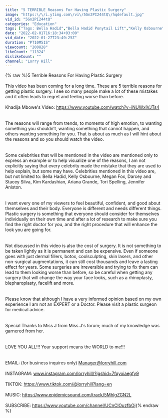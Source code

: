 ```yaml
---
title: "5 TERRIBLE Reasons For Having Plastic Surgery"
image: "https:\/\/i.ytimg.com\/vi\/5Gn2PI244tQ\/hqdefault.jpg"
vid_id: "5Gn2PI244tQ"
categories: "Education"
tags: ["Tags: Bella Hadid","Bella Hadid Ponytail Lift","Kelly Osbourne"]
date: "2022-02-01T16:18:34+03:00"
vid_date: "2022-01-27T23:49:25Z"
duration: "PT10M51S"
viewcount: "200828"
likeCount: "11324"
dislikeCount: ""
channel: "Lorry Hill"
---
```

{% raw %}5 Terrible Reasons For Having Plastic Surgery<br /><br />This video has been coming for a long time. These are 5 terrible reasons for getting plastic surgery. I see so many people make a lot of these mistakes and it often leads to regret and feeling worse than before. <br /><br />Khadija Mbowe's Video: <a rel="nofollow" target="blank" href="https://www.youtube.com/watch?v=iNUWxlVJTs4">https://www.youtube.com/watch?v=iNUWxlVJTs4</a><br /><br /><br />The reasons will range from trends, to moments of high emotion, to wanting something you shouldn’t, wanting something that cannot happen, and others wanting something for you. That is about as much as I will hint about the reasons and so you should watch the video. <br /><br /><br />Some celebrities that will be mentioned in the video are mentioned only to express an example or to help visualize one of the reasons, I am not explicitly saying that every celebrity made the mistake that they are used to help explain, but some may have. Celebrities mentioned in this video are, but not limited to: Bella Hadid, Kelly Osbourne, Megan Fox, Darcey and Stacey Silva, Kim Kardashian, Ariana Grande, Tori Spelling, Jennifer Aniston.<br /><br /><br />I want every one of my viewers to feel beautiful, confident, and good about themselves and their body. Everyone is different and needs different things. Plastic surgery is something that everyone should consider for themselves individually on their own time and after a lot of research to make sure you find the right doctor for you, and the right procedure that will enhance the look you are going for. <br /><br /><br />Not discussed in this video is also the cost of surgery. It is not something to be taken lightly as it is permanent and can be expensive. Even if someone goes with just dermal fillers, botox, coolsculpting, skin lasers, and other non-surgical augmentations, it can still cost thousands and leave a lasting effect for years. Some surgeries are irreversible and trying to fix them can lead to them looking worse than before, so be careful when getting any surgery that will change the way your face looks, such as a rhinoplasty, blepharoplasty, facelift and more. <br /><br /><br />Please know that although I have a very informed opinion based on my own experience I am not an EXPERT or a Doctor.  Please visit a plastic surgeon for medical advice.<br /><br /><br />Special Thanks to Miss J from Miss J's forum; much of my knowledge was garnered from her.<br /><br /><br />LOVE YOU ALL!!! Your support means the WORLD to me!!!<br /><br /><br />EMAIL: (for business inquires only) Manager@lorryhill.com<br /><br />INSTAGRAM: www.instagram.com/lorryhill/?igshid=7fqyxiaegfy9 <br /><br />TIKTOK: <a rel="nofollow" target="blank" href="https://www.tiktok.com/@lorryhill?lang=en">https://www.tiktok.com/@lorryhill?lang=en</a> <br /><br />MUSIC: <a rel="nofollow" target="blank" href="https://www.epidemicsound.com/track/5MhlgZGN2L">https://www.epidemicsound.com/track/5MhlgZGN2L</a><br /><br />SUBSCRIBE: <a rel="nofollow" target="blank" href="https://www.youtube.com/channel/UCnClOuzfbOj">https://www.youtube.com/channel/UCnClOuzfbOj</a>{% endraw %}
